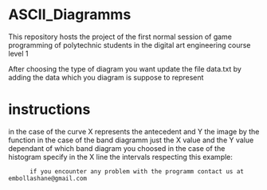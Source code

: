 # ASCII_Diagramms
This repository hosts the project of the first normal session of game programming of polytechnic students in the digital art engineering course level 1 

After choosing the type of diagram you want update the file data.txt by adding the data which you diagram is suppose to represent

# instructions
in the case of the curve X represents the antecedent and Y the image by the function 
in the case of the band diagramm just the X value and the Y value dependant of which band diagram you choosed
in the case of the histogram specify in the X line the intervals respecting this example: 

      
       
        
         
          if you encounter any problem with the programm contact us at embollashane@gmail.com